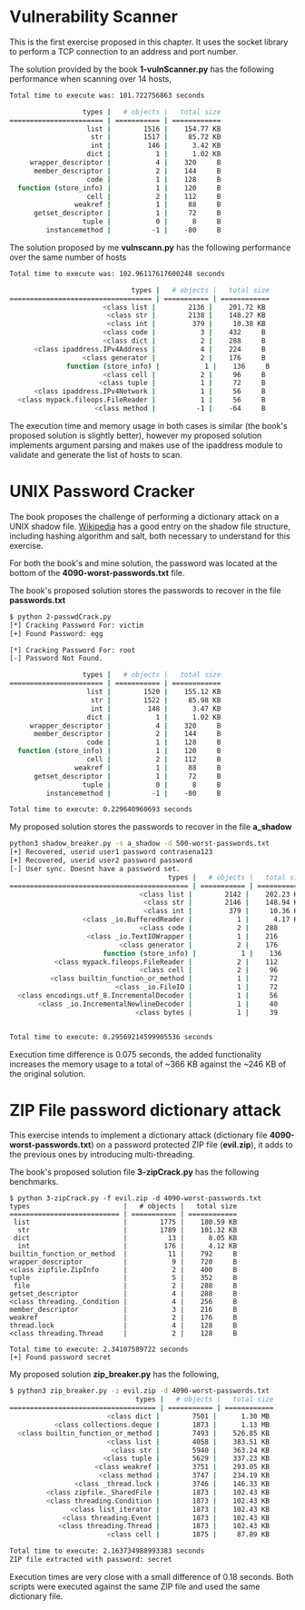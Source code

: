 # Vulnerability Scanner  
This is the first exercise proposed in this chapter.
It uses the socket library to perform a TCP connection to an address and port
number.

The solution provided by the book __1-vulnScanner.py__ has the following
performance when scanning over 14 hosts,
``` bash
Total time to execute was: 101.722756863 seconds

                  types |   # objects |   total size
======================= | =========== | ============
                   list |        1516 |    154.77 KB
                    str |        1517 |     85.72 KB
                    int |         146 |      3.42 KB
                   dict |           1 |      1.02 KB
     wrapper_descriptor |           4 |    320     B
      member_descriptor |           2 |    144     B
                   code |           1 |    128     B
  function (store_info) |           1 |    120     B
                   cell |           2 |    112     B
                weakref |           1 |     88     B
      getset_descriptor |           1 |     72     B
                  tuple |           0 |      8     B
         instancemethod |          -1 |    -80     B
```

The solution proposed by me __vulnscann.py__ has the following performance over
the same number of hosts  
``` bash  
Total time to execute was: 102.96117617600248 seconds

                              types |   # objects |   total size
=================================== | =========== | ============
                       <class list |        2136 |    201.72 KB
                        <class str |        2138 |    148.27 KB
                        <class int |         379 |     10.38 KB
                       <class code |           3 |    432     B
                       <class dict |           2 |    288     B
      <class ipaddress.IPv4Address |           4 |    224     B
                  <class generator |           2 |    176     B
              function (store_info) |           1 |    136     B
                       <class cell |           2 |     96     B
                      <class tuple |           1 |     72     B
      <class ipaddress.IPv4Network |           1 |     56     B
  <class mypack.fileops.FileReader |           1 |     56     B
                     <class method |          -1 |    -64     B
```
The execution time and memory usage in both cases is similar (the book's
proposed solution is slightly better), however my proposed solution implements
argument parsing and makes use of the ipaddress module to validate and
generate the list of hosts to scan.

# UNIX Password Cracker  

The book proposes the challenge of performing a dictionary attack on a UNIX shadow file. [Wikipedia](https://en.wikipedia.org/wiki/Passwd#Shadow_file) has a good entry on the shadow file structure, including hashing algorithm and salt, both necessary to understand for this exercise.

For both the book's and mine solution, the password was located at the bottom of the __4090-worst-passwords.txt__ file.

The book's proposed solution stores the passwords to recover in the file __passwords.txt__  
``` bash
$ python 2-passwdCrack.py
[*] Cracking Password For: victim
[+] Found Password: egg

[*] Cracking Password For: root
[-] Password Not Found.

                  types |   # objects |   total size
======================= | =========== | ============
                   list |        1520 |    155.12 KB
                    str |        1522 |     85.98 KB
                    int |         148 |      3.47 KB
                   dict |           1 |      1.02 KB
     wrapper_descriptor |           4 |    320     B
      member_descriptor |           2 |    144     B
                   code |           1 |    128     B
  function (store_info) |           1 |    120     B
                   cell |           2 |    112     B
                weakref |           1 |     88     B
      getset_descriptor |           1 |     72     B
                  tuple |           0 |      8     B
         instancemethod |          -1 |    -80     B

Total time to execute: 0.229640960693 seconds
```

My proposed solution stores the passwords to recover in the file __a_shadow__
``` bash
python3 shadow_breaker.py -s a_shadow -d 500-worst-passwords.txt
[+] Recovered, userid user1 password contrasena123
[+] Recovered, userid user2 password password
[-] User sync. Doesnt have a password set.
                                       types |   # objects |   total size
============================================ | =========== | ============
                                <class list |        2142 |    202.23 KB
                                 <class str |        2146 |    148.94 KB
                                 <class int |         379 |     10.36 KB
                  <class _io.BufferedReader |           1 |      4.17 KB
                                <class code |           2 |    288     B
                   <class _io.TextIOWrapper |           1 |    216     B
                           <class generator |           2 |    176     B
                       function (store_info) |           1 |    136     B
           <class mypack.fileops.FileReader |           2 |    112     B
                                <class cell |           2 |     96     B
          <class builtin_function_or_method |           1 |     72     B
                          <class _io.FileIO |           1 |     72     B
  <class encodings.utf_8.IncrementalDecoder |           1 |     56     B
       <class _io.IncrementalNewlineDecoder |           1 |     40     B
                               <class bytes |           1 |     39     B


Total time to execute: 0.29569214599905536 seconds
```
Execution time difference is 0.075 seconds, the added functionality increases the memory usage to a total of ~366 KB against the ~246 KB of the original solution.  

# ZIP File password dictionary attack  
This exercise intends to implement a dictionary attack (dictionary file __4090-worst-passwords.txt__) on a password protected ZIP file (__evil.zip__), it adds to the previous ones by introducing multi-threading.

The book's proposed solution file __3-zipCrack.py__ has the following benchmarks.
``` shell
$ python 3-zipCrack.py -f evil.zip -d 4090-worst-passwords.txt
types                       |   # objects |   total size
=========================== | =========== | ============
 list                       |        1775 |    180.59 KB
  str                       |        1789 |    101.32 KB
 dict                       |          13 |      8.05 KB
  int                       |         176 |      4.12 KB
builtin_function_or_method  |          11 |    792     B
wrapper_descriptor          |           9 |    720     B
<class zipfile.ZipInfo      |           2 |    400     B
tuple                       |           5 |    352     B
 file                       |           2 |    288     B
getset_descriptor           |           4 |    288     B
<class threading._Condition |           4 |    256     B
member_descriptor           |           3 |    216     B
weakref                     |           2 |    176     B
thread.lock                 |           4 |    128     B
<class threading.Thread     |           2 |    128     B

Total time to execute: 2.34107589722 seconds
[+] Found password secret
```  

My proposed solution __zip_breaker.py__ has the following,
``` bash
$ python3 zip_breaker.py -z evil.zip -d 4090-worst-passwords.txt
                               types |   # objects |   total size
==================================== | =========== | ============
                        <class dict |        7501 |      1.30 MB
           <class collections.deque |        1873 |      1.13 MB
  <class builtin_function_or_method |        7493 |    526.85 KB
                        <class list |        4058 |    383.51 KB
                         <class str |        5940 |    363.24 KB
                       <class tuple |        5629 |    337.23 KB
                     <class weakref |        3751 |    293.05 KB
                      <class method |        3747 |    234.19 KB
                <class _thread.lock |        3746 |    146.33 KB
         <class zipfile._SharedFile |        1873 |    102.43 KB
         <class threading.Condition |        1873 |    102.43 KB
               <class list_iterator |        1873 |    102.43 KB
             <class threading.Event |        1873 |    102.43 KB
            <class threading.Thread |        1873 |    102.43 KB
                        <class cell |        1875 |     87.89 KB

Total time to execute: 2.163734988993383 seconds
ZIP file extracted with password: secret
```  

Execution times are very close with a small difference of 0.18 seconds.
Both scripts were executed against the same ZIP file and used the same dictionary file.
